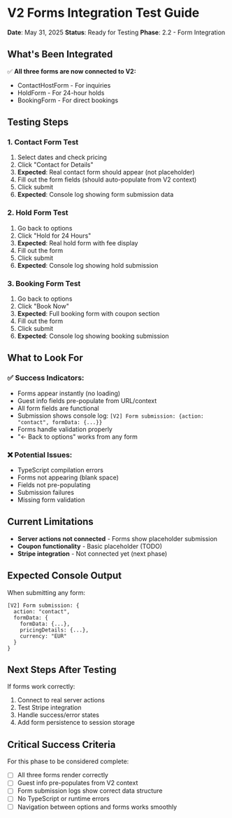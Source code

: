# V2 Forms Integration Test Guide

**Date**: May 31, 2025
**Status**: Ready for Testing
**Phase**: 2.2 - Form Integration

## What's Been Integrated

✅ **All three forms are now connected to V2:**
- ContactHostForm - For inquiries
- HoldForm - For 24-hour holds  
- BookingForm - For direct bookings

## Testing Steps

### 1. Contact Form Test
1. Select dates and check pricing
2. Click "Contact for Details"
3. **Expected**: Real contact form should appear (not placeholder)
4. Fill out the form fields (should auto-populate from V2 context)
5. Click submit
6. **Expected**: Console log showing form submission data

### 2. Hold Form Test  
1. Go back to options
2. Click "Hold for 24 Hours"
3. **Expected**: Real hold form with fee display
4. Fill out the form
5. Click submit
6. **Expected**: Console log showing hold submission

### 3. Booking Form Test
1. Go back to options  
2. Click "Book Now"
3. **Expected**: Full booking form with coupon section
4. Fill out the form
5. Click submit
6. **Expected**: Console log showing booking submission

## What to Look For

### ✅ **Success Indicators:**
- Forms appear instantly (no loading)
- Guest info fields pre-populate from URL/context
- All form fields are functional
- Submission shows console log: `[V2] Form submission: {action: "contact", formData: {...}}`
- Forms handle validation properly
- "← Back to options" works from any form

### ❌ **Potential Issues:**
- TypeScript compilation errors
- Forms not appearing (blank space)
- Fields not pre-populating
- Submission failures
- Missing form validation

## Current Limitations

- **Server actions not connected** - Forms show placeholder submission
- **Coupon functionality** - Basic placeholder (TODO)
- **Stripe integration** - Not connected yet (next phase)

## Expected Console Output

When submitting any form:
```
[V2] Form submission: {
  action: "contact",
  formData: {
    formData: {...},
    pricingDetails: {...},
    currency: "EUR"
  }
}
```

## Next Steps After Testing

If forms work correctly:
1. Connect to real server actions
2. Test Stripe integration
3. Handle success/error states
4. Add form persistence to session storage

## Critical Success Criteria

For this phase to be considered complete:
- [ ] All three forms render correctly
- [ ] Guest info pre-populates from V2 context
- [ ] Form submission logs show correct data structure
- [ ] No TypeScript or runtime errors
- [ ] Navigation between options and forms works smoothly